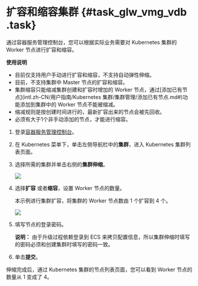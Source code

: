 # 扩容和缩容集群 {#task_glw_vmg_vdb .task}

通过容器服务管理控制台，您可以根据实际业务需要对 Kubernetes 集群的 Worker 节点进行扩容和缩容。

**使用说明**

-   目前仅支持用户手动进行扩容和缩容，不支持自动弹性伸缩。
-   目前，不支持集群中 Master 节点的扩容和缩容。
-   集群缩容只能缩减集群创建和扩容时增加的 Worker 节点，通过[添加已有节点](intl.zh-CN/用户指南/Kubernetes 集群/集群管理/添加已有节点.md#)功能添加到集群中的 Worker 节点不能被缩减。
-   缩减规则是按创建时间进行的，最新扩容出来的节点会被先回收。
-   必须有大于1个非手动添加的节点，才能进行缩容。

1.  登录[容器服务管理控制台](https://cs.console.aliyun.com)。 
2.  在 Kubernetes 菜单下，单击左侧导航栏中的**集群**，进入 Kubernetes 集群列表页面。 
3.  选择所需的集群并单击右侧的**集群伸缩**。 

    ![](http://static-aliyun-doc.oss-cn-hangzhou.aliyuncs.com/assets/img/6885/4327_zh-CN.png)

4.  选择**扩容** 或者**缩容**，设置 Worker 节点的数量。 

    本示例进行集群扩容，将集群的 Worker 节点数由 1 个扩容到 4 个。

    ![](http://static-aliyun-doc.oss-cn-hangzhou.aliyuncs.com/assets/img/6885/4328_zh-CN.png)

5.  填写节点的登录密码。 

    **说明：** 由于升级过程依赖登录到 ECS 来拷贝配置信息，所以集群伸缩时填写的密码必须和创建集群时填写的密码一致。

6.  单击**提交**。 

伸缩完成后，通过 Kubernetes 集群的节点列表页面，您可以看到 Worker 节点的数量从 1 变成了 4。

